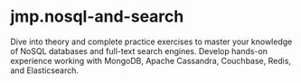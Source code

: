 # jmp.nosql-and-search
Dive into theory and complete practice exercises to master your knowledge of NoSQL databases and full-text search engines. Develop hands-on experience working with MongoDB, Apache Cassandra, Couchbase, Redis, and Elasticsearch.
